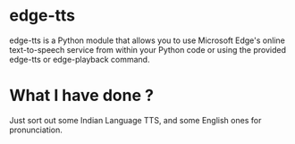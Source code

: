 # edge-tts
edge-tts is a Python module that allows you to use Microsoft Edge's online text-to-speech service from within your Python code or using the provided edge-tts or edge-playback command.

# What I have done ?
Just sort out some Indian Language TTS, and some English ones for pronunciation.
